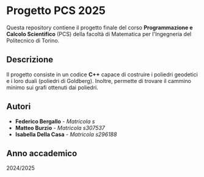 
# Progetto PCS 2025

Questa repository contiene il progetto finale del corso **Programmazione e Calcolo Scientifico** (PCS) della facoltà di Matematica per l'Ingegneria del Politecnico di Torino.

## Descrizione

Il progetto consiste in un codice **C++** capace di costruire i poliedri geodetici e i loro duali (poliedri di Goldberg). Inoltre, permette di trovare il cammino minimo sui grafi ottenuti dai poliedri.

## Autori

- **Federico Bergallo** - *Matricola s*
- **Matteo Burzio** - *Matricola s307537*
- **Isabella Della Casa** - *Matricola s296188*

## Anno accademico

2024/2025